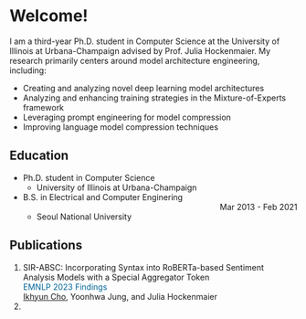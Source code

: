 <style>
r { color: Red }
o { color: Orange }
g { color: Green }
c { color: Cyan }
b { color: Blue }
customb { color: #006699 }
</style>

# Welcome!
I am a third-year Ph.D. student in Computer Science at the University of Illinois at Urbana-Champaign advised by Prof. Julia Hockenmaier. My research primarily centers around model architecture engineering, including: 
- Creating and analyzing novel deep learning model architectures
- Analyzing and enhancing training strategies in the Mixture-of-Experts framework
- Leveraging prompt engineering for model compression
- Improving language model compression techniques

## Education
- Ph.D. student in Computer Science <style>Aug 2021 - Current {text-align: right}</style>
  - University of Illinois at Urbana-Champaign								       		
- B.S. in Electrical and Computer Enginering <div style="text-align: right"> Mar 2013 - Feb 2021 </div>
  - Seoul National University

## Publications
1. SIR-ABSC: Incorporating Syntax into RoBERTa-based Sentiment Analysis Models with a Special Aggregator Token  
<customb>EMNLP 2023 Findings</customb>  
<u>Ikhyun Cho</u>, Yoonhwa Jung, and Julia Hockenmaier
2. 

